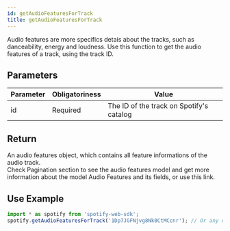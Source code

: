 ```yaml
---
id: getAudioFeaturesForTrack
title: getAudioFeaturesForTrack
---
```


Audio features are more specifics detais about the tracks, such as danceability, energy and loudness. Use this function to get the audio features of a track, using the track ID.

## Parameters

Parameter  | Obligatoriness | Value
---------- |----------------|-------
id         | Required       | The ID of the track on Spotify's catalog

## Return

An audio features object, which contains all feature informations of the audio track.  
Check Pagination section to see the audio features model and get more information about the model Audio Features and its fields, or use this link.

## Use Example

```javascript
import * as spotify from 'spotify-web-sdk';
spotify.getAudioFeaturesForTrack('1Dp7JGFNjvg8Nk0CtMCcnr'); // Or any other track id.
```